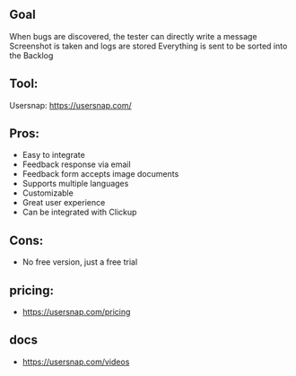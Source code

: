 ## Goal
  When bugs are discovered, the tester can directly write a message
  Screenshot is taken and logs are stored
  Everything is sent to be sorted into the Backlog

## Tool: 
  Usersnap: https://usersnap.com/

## Pros: 
- Easy to integrate
- Feedback response via email
- Feedback form accepts image documents
- Supports multiple languages
- Customizable
- Great user experience
- Can be integrated with Clickup
## Cons:
- No free version, just a free trial
## pricing:
- https://usersnap.com/pricing

## docs
- https://usersnap.com/videos